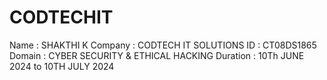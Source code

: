 # CODTECHIT
Name : SHAKTHI K
Company : CODTECH IT SOLUTIONS
ID : CT08DS1865
Domain : CYBER SECURITY & ETHICAL HACKING
Duration : 10Th JUNE 2024 to 10TH JULY 2024
